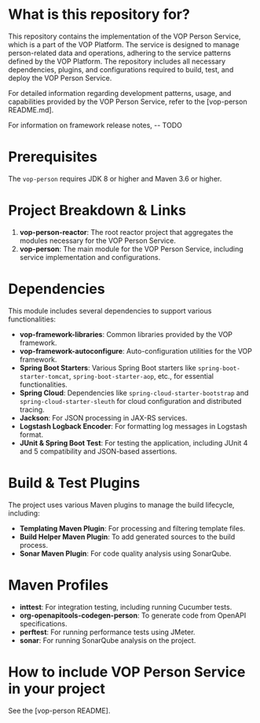 # What is this repository for?

This repository contains the implementation of the VOP Person Service, which is a part of the VOP Platform. The service
is designed to manage person-related data and operations, adhering to the service patterns defined by the VOP Platform.
The repository includes all necessary dependencies, plugins, and configurations required to build, test, and deploy the
VOP Person Service.

For detailed information regarding development patterns, usage, and capabilities provided by the VOP Person Service,
refer to the [vop-person README.md].

For information on framework release notes, -- TODO

# Prerequisites

The `vop-person` requires JDK 8 or higher and Maven 3.6 or higher.

# Project Breakdown & Links

1. **vop-person-reactor**: The root reactor project that aggregates the modules necessary for the VOP Person Service.
2. **vop-person**: The main module for the VOP Person Service, including service implementation and configurations.

# Dependencies

This module includes several dependencies to support various functionalities:

- **vop-framework-libraries**: Common libraries provided by the VOP framework.
- **vop-framework-autoconfigure**: Auto-configuration utilities for the VOP framework.
- **Spring Boot Starters**: Various Spring Boot starters like `spring-boot-starter-tomcat`, `spring-boot-starter-aop`,
  etc., for essential functionalities.
- **Spring Cloud**: Dependencies like `spring-cloud-starter-bootstrap` and `spring-cloud-starter-sleuth` for cloud
  configuration and distributed tracing.
- **Jackson**: For JSON processing in JAX-RS services.
- **Logstash Logback Encoder**: For formatting log messages in Logstash format.
- **JUnit & Spring Boot Test**: For testing the application, including JUnit 4 and 5 compatibility and JSON-based
  assertions.

# Build & Test Plugins

The project uses various Maven plugins to manage the build lifecycle, including:

- **Templating Maven Plugin**: For processing and filtering template files.
- **Build Helper Maven Plugin**: To add generated sources to the build process.
- **Sonar Maven Plugin**: For code quality analysis using SonarQube.

# Maven Profiles

- **inttest**: For integration testing, including running Cucumber tests.
- **org-openapitools-codegen-person**: To generate code from OpenAPI specifications.
- **perftest**: For running performance tests using JMeter.
- **sonar**: For running SonarQube analysis on the project.

# How to include VOP Person Service in your project

See the [vop-person README].
